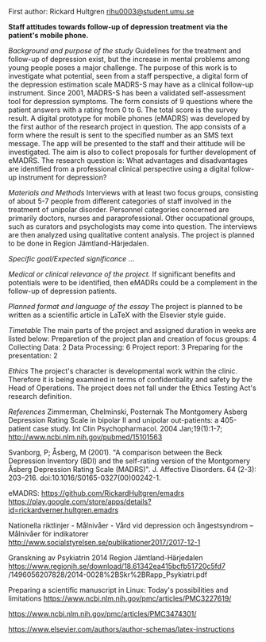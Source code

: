 First author:
Rickard Hultgren
rihu0003@student.umu.se

**Staff attitudes towards follow-up of depression treatment via the patient's mobile phone.**

*Background and purpose of the study*
Guidelines for the treatment and follow-up of depression exist, but the increase in mental problems among young people poses a major challenge. The purpose of this work is to investigate what potential, seen from a staff perspective, a digital form of the depression estimation scale MADRS-S may have as a clinical follow-up instrument. Since 2001, MADRS-S has been a validated self-assessment tool for depression symptoms. The form consists of 9 questions where the patient answers with a rating from 0 to 6. The total score is the survey result. A digital prototype for mobile phones (eMADRS) was developed by the first author of the research project in question. The app consists of a form where the result is sent to the specified number as an SMS text message. The app will be presented to the staff and their attitude will be investigated. The aim is also to collect proposals for further development of eMADRS. The research question is: What advantages and disadvantages are identified from a professional clinical perspective using a digital follow-up instrument for depression?

*Materials and Methods*
Interviews with at least two focus groups, consisting of about 5-7 people from different categories of staff involved in the treatment of unipolar disorder. Personnel categories concerned are primarily doctors, nurses and paraprofessional. Other occupational groups, such as curators and psychologists may come into question. The interviews are then analyzed using qualitative content analysis. The project is planned to be done in Region Jämtland-Härjedalen.

*Specific goal/Expected significance*
...

*Medical or clinical relevance of the project.*
If significant benefits and potentials were to be identified, then eMADRs could be a complement in the follow-up of depression patients.

*Planned format and language of the essay*
The project is planned to be written as a scientific article in LaTeX with the Elsevier style guide.

*Timetable*
The main parts of the project and assigned duration in weeks are listed below: 
Preparetion of the project plan and creation of focus groups: 4
Collecting Data: 2
Data Processing: 6
Project report: 3
Preparing for the presentation: 2

*Ethics*
The project's character is developmental work within the clinic. Therefore it is being examined in terms of confidentiality and safety by the Head of Operations. The project does not fall under the Ethics Testing Act's research definition.

*References*
Zimmerman, Chelminski, Posternak The Montgomery Asberg Depression Rating Scale in bipolar II and unipolar out-patients: a 405-patient case study. Int Clin Psychopharmacol. 2004 Jan;19(1):1-7; http://www.ncbi.nlm.nih.gov/pubmed/15101563

Svanborg, P; Åsberg, M (2001). "A comparison between the Beck Depression Inventory (BDI) and the self-rating version of the Montgomery Åsberg Depression Rating Scale (MADRS)". J. Affective Disorders. 64 (2-3): 203–216. doi:10.1016/S0165-0327(00)00242-1.

eMADRS: https://github.com/RickardHultgren/emadrs https://play.google.com/store/apps/details?id=rickardverner.hultgren.emadrs 

Nationella riktlinjer - Målnivåer - Vård vid depression och ångestsyndrom – Målnivåer för indikatorer http://www.socialstyrelsen.se/publikationer2017/2017-12-1

Granskning av Psykiatrin 2014 Region Jämtland-Härjedalen https://www.regionjh.se/download/18.61342ea415bcfb51720c5fd7 /1496056207828/2014-0028%2BSkr%2BRapp_Psykiatri.pdf

Preparing a scientific manuscript in Linux: Today's possibilities and limitations
https://www.ncbi.nlm.nih.gov/pmc/articles/PMC3227619/

https://www.ncbi.nlm.nih.gov/pmc/articles/PMC3474301/

https://www.elsevier.com/authors/author-schemas/latex-instructions
